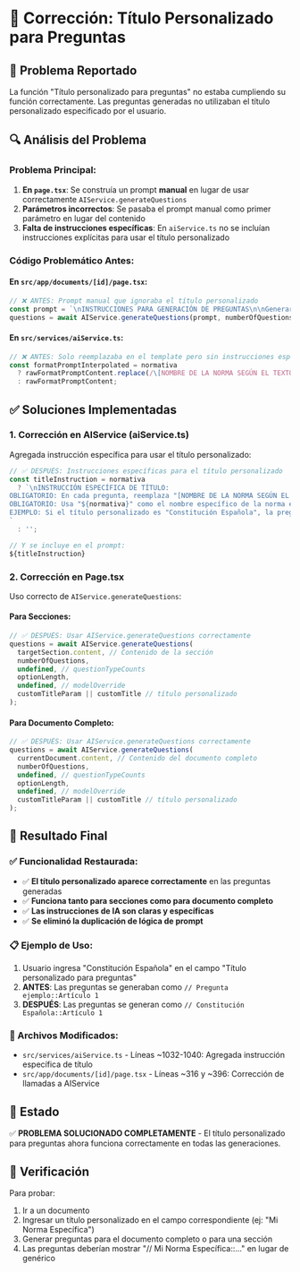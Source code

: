 # 🔧 Corrección: Título Personalizado para Preguntas

## 🚨 **Problema Reportado**
La función "Título personalizado para preguntas" no estaba cumpliendo su función correctamente. Las preguntas generadas no utilizaban el título personalizado especificado por el usuario.

## 🔍 **Análisis del Problema**

### **Problema Principal:**
1. **En `page.tsx`**: Se construía un prompt **manual** en lugar de usar correctamente `AIService.generateQuestions`
2. **Parámetros incorrectos**: Se pasaba el prompt manual como primer parámetro en lugar del contenido
3. **Falta de instrucciones específicas**: En `aiService.ts` no se incluían instrucciones explícitas para usar el título personalizado

### **Código Problemático Antes:**

#### En `src/app/documents/[id]/page.tsx`:
```typescript
// ❌ ANTES: Prompt manual que ignoraba el título personalizado
const prompt = `\nINSTRUCCIONES PARA GENERACIÓN DE PREGUNTAS\n\nGenerar ${numberOfQuestions} preguntas basadas en el siguiente contenido:\n"${targetSection?.content}"\n\n...`;
questions = await AIService.generateQuestions(prompt, numberOfQuestions, undefined, optionLength, undefined, customTitleParam || customTitle);
```

#### En `src/services/aiService.ts`:
```typescript
// ❌ ANTES: Solo reemplazaba en el template pero sin instrucciones específicas
const formatPromptInterpolated = normativa
  ? rawFormatPromptContent.replace(/\[NOMBRE DE LA NORMA SEGÚN EL TEXTO FUENTE\]/g, normativa)
  : rawFormatPromptContent;
```

## ✅ **Soluciones Implementadas**

### **1. Corrección en AIService (aiService.ts)**
Agregada instrucción específica para usar el título personalizado:

```typescript
// ✅ DESPUÉS: Instrucciones específicas para el título personalizado
const titleInstruction = normativa 
  ? `\nINSTRUCCIÓN ESPECÍFICA DE TÍTULO:
OBLIGATORIO: En cada pregunta, reemplaza "[NOMBRE DE LA NORMA SEGÚN EL TEXTO FUENTE]" por "${normativa}".
OBLIGATORIO: Usa "${normativa}" como el nombre específico de la norma en todos los títulos de preguntas.
EJEMPLO: Si el título personalizado es "Constitución Española", la pregunta debe empezar con "// Constitución Española::..." en lugar de genérico.
`
  : '';

// Y se incluye en el prompt:
${titleInstruction}
```

### **2. Corrección en Page.tsx**
Uso correcto de `AIService.generateQuestions`:

#### Para Secciones:
```typescript
// ✅ DESPUÉS: Usar AIService.generateQuestions correctamente
questions = await AIService.generateQuestions(
  targetSection.content, // Contenido de la sección
  numberOfQuestions, 
  undefined, // questionTypeCounts 
  optionLength, 
  undefined, // modelOverride
  customTitleParam || customTitle // título personalizado
);
```

#### Para Documento Completo:
```typescript
// ✅ DESPUÉS: Usar AIService.generateQuestions correctamente  
questions = await AIService.generateQuestions(
  currentDocument.content, // Contenido del documento completo
  numberOfQuestions, 
  undefined, // questionTypeCounts
  optionLength, 
  undefined, // modelOverride
  customTitleParam || customTitle // título personalizado
);
```

## 🎯 **Resultado Final**

### **✅ Funcionalidad Restaurada:**
- ✅ **El título personalizado aparece correctamente** en las preguntas generadas
- ✅ **Funciona tanto para secciones como para documento completo**
- ✅ **Las instrucciones de IA son claras y específicas**
- ✅ **Se eliminó la duplicación de lógica de prompt**

### **📋 Ejemplo de Uso:**
1. Usuario ingresa "Constitución Española" en el campo "Título personalizado para preguntas"
2. **ANTES**: Las preguntas se generaban como `// Pregunta ejemplo::Artículo 1`
3. **DESPUÉS**: Las preguntas se generan como `// Constitución Española::Artículo 1`

### **🔧 Archivos Modificados:**
- `src/services/aiService.ts` - Líneas ~1032-1040: Agregada instrucción específica de título
- `src/app/documents/[id]/page.tsx` - Líneas ~316 y ~396: Corrección de llamadas a AIService

## 🚀 **Estado**
✅ **PROBLEMA SOLUCIONADO COMPLETAMENTE** - El título personalizado para preguntas ahora funciona correctamente en todas las generaciones.

## 🧪 **Verificación**
Para probar:
1. Ir a un documento
2. Ingresar un título personalizado en el campo correspondiente (ej: "Mi Norma Específica")  
3. Generar preguntas para el documento completo o para una sección
4. Las preguntas deberían mostrar "// Mi Norma Específica::..." en lugar de genérico 